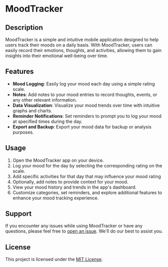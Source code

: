 # MoodTracker

## Description

MoodTracker is a simple and intuitive mobile application designed to help users track their moods on a daily basis. With MoodTracker, users can easily record their emotions, thoughts, and activities, allowing them to gain insights into their emotional well-being over time.

## Features

- **Mood Logging**: Easily log your mood each day using a simple rating scale.
- **Notes**: Add notes to your mood entries to record thoughts, events, or any other relevant information.
- **Data Visualization**: Visualize your mood trends over time with intuitive graphs and charts.
- **Reminder Notifications**: Set reminders to prompt you to log your mood at specified times during the day.
- **Export and Backup**: Export your mood data for backup or analysis purposes.

## Usage

1. Open the MoodTracker app on your device.
2. Log your mood for the day by selecting the corresponding rating on the scale.
3. Add specific activities for that day that may influence your mood rating
4. Optionally, add notes to provide context for your mood.
5. View your mood history and trends in the app's dashboard.
6. Customize categories, set reminders, and explore additional features to enhance your mood tracking experience.

## Support

If you encounter any issues while using MoodTracker or have any questions, please feel free to [open an issue](https://github.com/username/MoodTracker/issues). We'll do our best to assist you.

## License

This project is licensed under the [MIT License](LICENSE).
